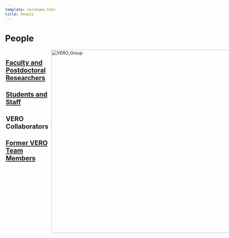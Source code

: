 ```yaml
---
template: verohome.html
title: People
---
```


# People
<div style="display: grid; grid-template-columns: 1fr 1fr; grid-template-rows: auto auto; gap: 10px; padding: 2px;">
  <div style="grid-column: 1; grid-row: 1 / span 2; text-align: left;">

<h2><a href="pipages.md">Faculty and Postdoctoral Researchers</a></h2>

<h2><a href="studentsandstaff.md">Students and Staff</a></h2>

<h2>VERO Collaborators</h2>

<h2><a href="formercastmembers.md">Former VERO Team Members</a></h2>
 </div>
 <div style="grid-column: 2; grid-row: 1;">
       <img src="../../assets/VEROResearchTeam.19APR2023.web.jpg" alt="VERO_Group" loading="lazy" width="600" style="margin-right: 20px;"/>
 </div>
</div>
